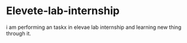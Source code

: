 # Elevete-lab-internship
i am performing an taskx in elevae lab internship and learning new thing through it.
